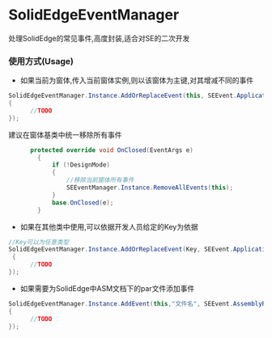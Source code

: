 # SolidEdgeEventManager
处理SolidEdge的常见事件,高度封装,适合对SE的二次开发

### 使用方式(Usage)
* 如果当前为窗体,传入当前窗体实例,则以该窗体为主键,对其增减不同的事件
```C#
SolidEdgeEventManager.Instance.AddOrReplaceEvent(this, SEEvent.ApplicationAfterActiveDocumentChange, x =>
{
      //TODO 
});
```
   建议在窗体基类中统一移除所有事件
```C#
      protected override void OnClosed(EventArgs e)
        {
            if (!DesignMode)
            {     
                //移除当前窗体所有事件
                SEEventManager.Instance.RemoveAllEvents(this);
            }
            base.OnClosed(e);
        }
 ```

* 如果在其他类中使用,可以依据开发人员给定的Key为依据
```C#
//Key可以为任意类型
SolidEdgeEventManager.Instance.AddOrReplaceEvent(Key, SEEvent.ApplicationAfterActiveDocumentChange, x =>
 {
      //TODO 
});
```
  
* 如果需要为SolidEdge中ASM文档下的par文件添加事件
```C#
SolidEdgeEventManager.Instance.AddEvent(this,"文件名", SEEvent.AssemblyRecomputeAfterRecompute,x => 
{
      //TODO
});
 ```
